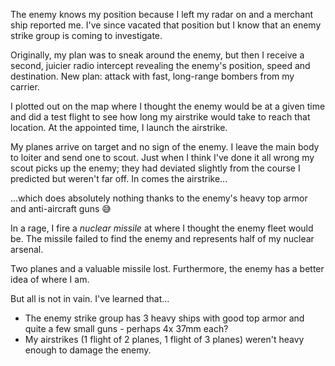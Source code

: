 The enemy knows my position because I left my radar on and a merchant ship reported me. I've since vacated that position but I know that an enemy strike group is coming to investigate.

Originally, my plan was to sneak around the enemy, but then I receive a second, juicier radio intercept revealing the enemy's position, speed and destination. New plan: attack with fast, long-range bombers from my carrier.

I plotted out on the map where I thought the enemy would be at a given time and did a test flight to see how long my airstrike would take to reach that location. At the appointed time, I launch the airstrike.

My planes arrive on target and no sign of the enemy. I leave the main body to loiter and send one to scout. Just when I think I've done it all wrong my scout picks up the enemy; they had deviated slightly from the course I predicted but weren't far off. In comes the airstrike...

...which does absolutely nothing thanks to the enemy's heavy top armor and anti-aircraft guns :sweat_smile:

In a rage, I fire a *nuclear missile* at where I thought the enemy fleet would be. The missile failed to find the enemy and represents half of my nuclear arsenal.

Two planes and a valuable missile lost. Furthermore, the enemy has a better idea of where I am.

But all is not in vain. I've learned that...
* The enemy strike group has 3 heavy ships with good top armor and quite a few small guns - perhaps 4x 37mm each?
* My airstrikes (1 flight of 2 planes, 1 flight of 3 planes) weren't heavy enough to damage the enemy.
